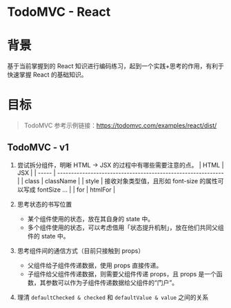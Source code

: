 
# TodoMVC - React

# 背景

基于当前掌握到的 React 知识进行编码练习，起到一个实践+思考的作用，有利于快速掌握 React 的基础知识。

# 目标

> TodoMVC 参考示例链接：https://todomvc.com/examples/react/dist/

## TodoMVC - v1

1. 尝试拆分组件，明晰 HTML -> JSX 的过程中有哪些需要注意的点。
   | HTML  | JSX                                                          |
   | ----- | ------------------------------------------------------------ |
   | class | className                                                    |
   | style | 接收对象类型值，且形如 font-size 的属性可以写成 fontSize ... |
   | for   | htmlFor                                                      |

2. 思考状态的书写位置

   - 某个组件使用的状态，放在其自身的 state 中。
   - 多个组件使用的状态，可以考虑借用「状态提升机制」，放在他们共同父组件的 state 中。

3. 思考组件间的通信方式（目前只接触到 props）

   - 父组件给子组件传递数据，使用 props 直接传递。
   - 子组件给父组件传递数据，则需要父组件传递 props，且 props 是一个函数，其参数可以作为子组件传递数据给父组件的“门户”。

4. 理清 `defaultChecked & checked` 和 `defaultValue & value` 之间的关系


